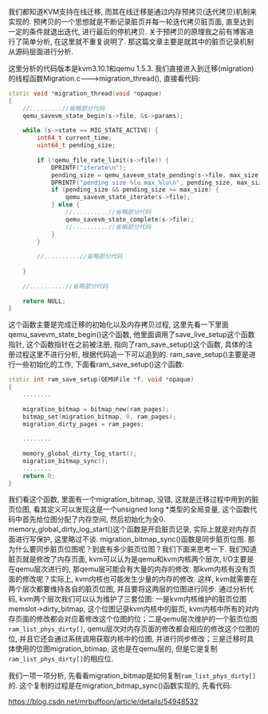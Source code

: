 我们都知道KVM支持在线迁移, 而其在线迁移是通过内存预拷贝(迭代拷贝)机制来实现的. 预拷贝的一个思想就是不断记录脏页并每一轮迭代拷贝脏页面, 直至达到一定的条件就退出迭代, 进行最后的停机拷贝. 关于预拷贝的原理我之前有博客进行了简单分析, 在这里就不重复说明了. 那这篇文章主要是就其中的脏页记录机制从源码层面进行分析. 

这里分析的代码版本是kvm3.10.1和qemu 1.5.3. 我们直接进入到迁移(migration)的线程函数Migration.c--->migration_thread(), 直接看代码: 

```cpp
static void *migration_thread(void *opaque)  
{  
    //.........//省略部分代码  
    qemu_savevm_state_begin(s->file, &s->params);  
  
    while (s->state == MIG_STATE_ACTIVE) {  
        int64_t current_time;  
        uint64_t pending_size;  
  
        if (!qemu_file_rate_limit(s->file)) {  
            DPRINTF("iterate\n");  
            pending_size = qemu_savevm_state_pending(s->file, max_size);  
            DPRINTF("pending size %lu max %lu\n", pending_size, max_size);  
            if (pending_size && pending_size >= max_size) {  
                qemu_savevm_state_iterate(s->file);  
            } else {  
                //..........//省略部分代码  
                qemu_savevm_state_complete(s->file);  
                //..........//省略部分代码  
            }  
        }  
  
        //..........//省略部分代码  
          
    }  
  
    //..........//省略部分代码  
  
    return NULL;  
}  
```

这个函数主要是完成迁移的初始化以及内存拷贝过程, 这里先看一下里面qemu_savevm_state_begin()这个函数, 他里面调用了save_live_setup这个函数指针, 这个函数指针在之前被注册, 指向了ram_save_setup()这个函数, 具体的注册过程这里不进行分析, 根据代码追一下可以追到的. ram_save_setup()主要是进行一些初始化的工作, 下面看ram_save_setup()这个函数: 

```cpp
static int ram_save_setup(QEMUFile *f, void *opaque)  
{  
    ........  
  
    migration_bitmap = bitmap_new(ram_pages);  
    bitmap_set(migration_bitmap, 0, ram_pages);  
    migration_dirty_pages = ram_pages;  
  
    ........  
  
    memory_global_dirty_log_start();  
    migration_bitmap_sync();  
    ........  
    return 0;  
}  
```

我们看这个函数, 里面有一个migration_bitmap, 没错, 这就是迁移过程中用到的脏页位图, 看其定义可以发现这是一个unsigned long *类型的全局变量, 这个函数代码中首先给位图分配了内存空间, 然后初始化为全0. memory_global_dirty_log_start()这个函数是开启脏页记录, 实际上就是对内存页面进行写保护, 这里略过不谈. migration_bitmap_sync()函数是同步脏页位图. 那为什么要同步脏页位图呢？到底有多少脏页位图？我们下面来思考一下. 
我们知道脏页就是修改了内存页面, kvm可以认为是qemu和kvm内核两个层次, I/O主要是在qemu层次进行的, 那qemu层可能会有大量的内存的修改. 那kvm内核有没有页面的修改呢？实际上, kvm内核也可能发生少量的内存的修改. 这样, kvm就需要在两个层次都要维持各自的脏页位图, 并且要将这两层的位图进行同步. 通过分析代码, kvm两个层次我们可以认为维护了三套位图: 一是kvm内核维护的脏页位图memslot->dirty_bitmap, 这个位图记录kvm内核中的脏页, kvm内核中所有的对内存页面的修改都会对应着修改这个位图的位；二是qemu层次维护的一个脏页位图`ram_list_phys_dirty[]`, qemu层次对内存页面的修改都会相应的修改这个位图的位, 并且它还会通过系统调用获取内核中的位图, 并进行同步修改；三是迁移时具体使用的位图migration_btimap, 这也是在qemu层的, 但是它是复制`ram_list_phys_dirty[]`的相应位. 

我们一项一项分析, 先看看migration_bitmap是如何复制`ram_list_phys_dirty[]`的. 这个复制的过程是在migration_bitmap_sync()函数实现的, 先看代码: 


https://blog.csdn.net/mrbuffoon/article/details/54948532
